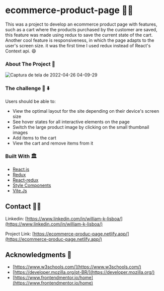 # ecommerce-product-page 👨‍💻

This was a project to develop an ecommerce product page with features, such as a cart where the products purchased by the
customer are saved, this feature was made using redux to save the current state of the
cart. Another cool feature is responsiveness, in which the page adapts to the user's screen size.
it was the first time I used redux instead of React's Context api. 😄

### About The Project 📸
![Captura de tela de 2022-04-26 04-09-29](https://user-images.githubusercontent.com/66382974/165242528-798b23d8-c468-4a53-abf6-768eaa231d52.png)


### The challenge 👀 ⬇️

Users should be able to:

- View the optimal layout for the site depending on their device's screen size
- See hover states for all interactive elements on the page
- Switch the large product image by clicking on the small thumbnail images
- Add items to the cart
- View the cart and remove items from it

### Built With 🏛️

* [React.js](https://reactjs.org/)
* [Redux](https://redux.js.org/)
* [React-redux](https://react-redux.js.org/)
* [Style Components](https://styled-components.com/)
* [Vite.Js](https://vitejs.dev/)

## Contact 🙋‍♂️

Linkedin: [https://www.linkedin.com/in/william-k-lisboa/](https://www.linkedin.com/in/william-k-lisboa/)

Project Link: [https://ecommerce-produc-page.netlify.app/](https://ecommerce-produc-page.netlify.app/)


## Acknowledgments 🤝

* [https://www.w3schools.com/](https://www.w3schools.com/)
* [https://developer.mozilla.org/pt-BR/](https://developer.mozilla.org/)
* [https://www.frontendmentor.io/home](https://www.frontendmentor.io/home)


